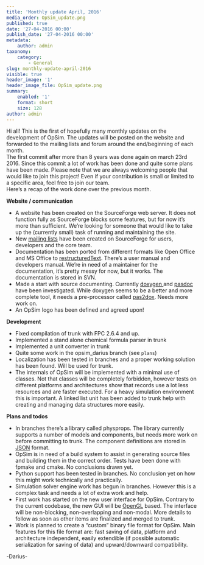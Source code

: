 ```yaml
---
title: 'Monthly update April, 2016'
media_order: OpSim_update.png
published: true
date: '27-04-2016 00:00'
publish_date: '27-04-2016 00:00'
metadata:
    author: admin
taxonomy:
    category:
        - General
slug: monthly-update-april-2016
visible: true
header_image: '1'
header_image_file: OpSim_update.png
summary:
    enabled: '1'
    format: short
    size: 128
author: admin
---
```


Hi all! This is the first of hopefully many monthly updates on the development of OpSim. The updates will be posted on the website and forwarded to the mailing lists and forum around the end/beginning of each month.  
 The first commit after more than 8 years was done again on march 23rd 2016. Since this commit a lot of work has been done and quite some plans have been made. Please note that we are always welcoming people that would like to join this project! Even if your contribution is small or limited to a specific area, feel free to join our team.  
 Here’s a recap of the work done over the previous month.

**Website / communication**
- A website has been created on the SourceForge web server. It does not function fully as SourceForge blocks some features, but for now it’s more than sufficient. We’re looking for someone that would like to take up the (currently small) task of running and maintaining the site.
- New [mailing lists](https://sourceforge.net/p/opsim/mailman/?source=navbar) have been created on SourceForge for users, developers and the core team.
- Documentation has been ported from different formats like Open Office and MS Office to [restructuredText](http://docutils.sourceforge.net/rst.html). There’s a user manual and developers manual. We’re in need of a maintainer for the documentation, it’s pretty messy for now, but it works. The documentation is stored in SVN.
- Made a start with source documenting. Currently [doxygen ](http://www.stack.nl/~dimitri/doxygen/)and [pasdoc ](https://sourceforge.net/projects/pasdoc/?source=directory)have been investigated. While doxygen seems to be a better and more complete tool, it needs a pre-processor called [pas2dox](https://sourceforge.net/projects/pas2dox/). Needs more work on.
- An OpSim logo has been defined and agreed upon!

**Development**
- Fixed compilation of trunk with FPC 2.6.4 and up.
- Implemented a stand alone chemical formula parser in trunk
- Implemented a unit converter in trunk
- Quite some work in the opsim_darius branch (see `plans`)
- Localization has been tested in branches and a proper working solution has been found. Will be used for trunk.
- The internals of OpSim will be implemented with a minimal use of classes. Not that classes will be completely forbidden, however tests on different platforms and architectures show that records use a lot less resources and are faster executed. For a heavy simulation environment this is important. A linked list unit has been added to trunk help with creating and managing data structures more easily.

**Plans and todos**
- In branches there’s a library called physprops. The library currently supports a number of models and components, but needs more work on before committing to trunk. The component definitions are stored in [JSON](http://www.json.org/) format.
- OpSim is in need of a build system to assist in generating source files and building them in the correct order. Tests have been done with fpmake and cmake. No conclusions drawn yet.
- Python support has been tested in branches. No conclusion yet on how this might work technically and practically.
- Simulation solver engine work has begun in branches. However this is a complex task and needs a lot of extra work and help.
- First work has started on the new user interface for OpSim. Contrary to the current codebase, the new GUI will be [OpenGL](https://www.opengl.org/) based. The interface will be non-blocking, non-overlapping and non-modal. More details to follow as soon as other items are finalized and merged to trunk.
- Work is planned to create a “custom” binary file format for OpSim. Main features for this file format are: fast saving of data, platform and architecture independent, easily extendible (if possible automatic serialization for saving of data) and upward/downward compatibility.

-Darius-